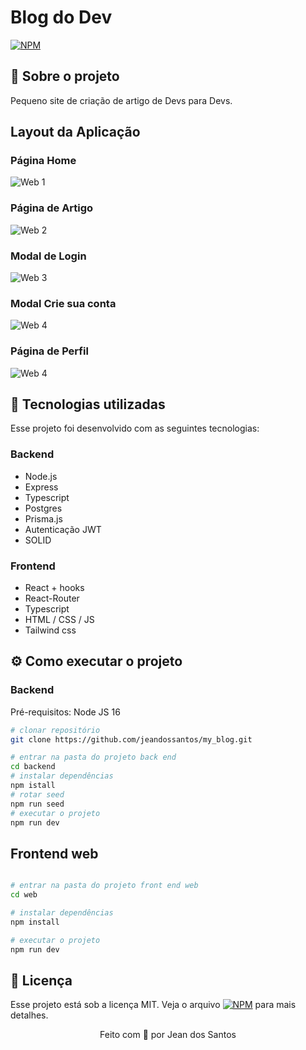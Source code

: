 # Blog do Dev

[![NPM](https://img.shields.io/npm/l/react)](https://github.com/jeandossantos/TodoList-TS/blob/master/LICENSE)

## 🏃‍ Sobre o projeto

Pequeno site de criação de artigo de Devs para Devs.

## Layout da Aplicação
### Página Home
![Web 1](https://github.com/jeandossantos/assets/blob/master/blogDoDev/Home.png)
### Página de Artigo
![Web 2](https://github.com/jeandossantos/assets/blob/master/blogDoDev/Article%20Page.png)
### Modal de Login
![Web 3](https://github.com/jeandossantos/assets/blob/master/blogDoDev/loginModal.png)
### Modal Crie sua conta
![Web 4](https://github.com/jeandossantos/assets/blob/master/blogDoDev/registerModal.png)
### Página de Perfil
![Web 4](https://github.com/jeandossantos/assets/blob/master/blogDoDev/Profile.png)


## 🧪 Tecnologias utilizadas

Esse projeto foi desenvolvido com as seguintes tecnologias:

### Backend

- Node.js
- Express
- Typescript
- Postgres
- Prisma.js
- Autenticação JWT
- SOLID

### Frontend

- React + hooks
- React-Router
- Typescript
- HTML / CSS / JS
- Tailwind css

## ⚙️ Como executar o projeto

### Backend

Pré-requisitos: Node JS 16

```bash
# clonar repositório
git clone https://github.com/jeandossantos/my_blog.git

# entrar na pasta do projeto back end
cd backend
# instalar dependências
npm istall
# rotar seed
npm run seed
# executar o projeto
npm run dev
```

## Frontend web

```bash

# entrar na pasta do projeto front end web
cd web

# instalar dependências
npm install

# executar o projeto
npm run dev
```

## 📝 Licença

Esse projeto está sob a licença MIT. Veja o arquivo [![NPM](https://img.shields.io/npm/l/react)](https://github.com/jeandossantos/BlogDoDev/blob/master/LICENSE) para mais detalhes.

<p align="center">Feito com 💜 por Jean dos Santos</p>
